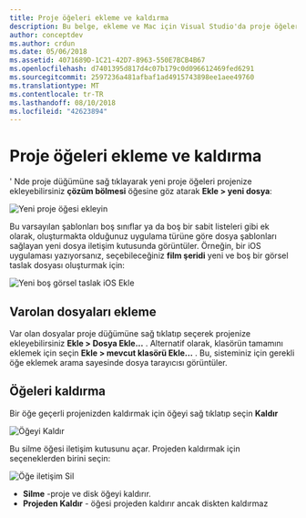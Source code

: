```yaml
---
title: Proje öğeleri ekleme ve kaldırma
description: Bu belge, ekleme ve Mac için Visual Studio'da proje öğeleri kaldırma açıklar
author: conceptdev
ms.author: crdun
ms.date: 05/06/2018
ms.assetid: 4071689D-1C21-42D7-8963-550E7BCB4B67
ms.openlocfilehash: d7401395d817d4c07b179c0d096612469fed6291
ms.sourcegitcommit: 2597236a481afbaf1ad4915743898ee1aee49760
ms.translationtype: MT
ms.contentlocale: tr-TR
ms.lasthandoff: 08/10/2018
ms.locfileid: "42623894"
---
```

# <a name="adding-and-removing-project-items"></a>Proje öğeleri ekleme ve kaldırma

' Nde proje düğümüne sağ tıklayarak yeni proje öğeleri projenize ekleyebilirsiniz **çözüm bölmesi** öğesine göz atarak **Ekle > yeni dosya**:

![Yeni proje öğesi ekleyin](media/add-and-remove-project-items-image1.png)

Bu varsayılan şablonları boş sınıflar ya da boş bir sabit listeleri gibi ek olarak, oluşturmakta olduğunuz uygulama türüne göre dosya şablonları sağlayan yeni dosya iletişim kutusunda görüntüler. Örneğin, bir iOS uygulaması yazıyorsanız, seçebileceğiniz **film şeridi** yeni ve boş bir görsel taslak dosyası oluşturmak için:

![Yeni boş görsel taslak iOS Ekle](media/add-and-remove-project-items-image2.png)

## <a name="adding-existing-files"></a>Varolan dosyaları ekleme

Var olan dosyalar proje düğümüne sağ tıklatıp seçerek projenize ekleyebilirsiniz **Ekle > Dosya Ekle...** . Alternatif olarak, klasörün tamamını eklemek için seçin **Ekle > mevcut klasörü Ekle...** . Bu, sisteminiz için gerekli öğe eklemek arama sayesinde dosya tarayıcısı görüntüler.


## <a name="removing-items"></a>Öğeleri kaldırma

Bir öğe geçerli projenizden kaldırmak için öğeyi sağ tıklatıp seçin **Kaldır**

![Öğeyi Kaldır](media/add-and-remove-project-items-image3.png)

Bu silme öğesi iletişim kutusunu açar. Projeden kaldırmak için seçeneklerden birini seçin:

![Öğe iletişim Sil](media/add-and-remove-project-items-image4.png)

* **Silme** -proje ve disk öğeyi kaldırır.
* **Projeden Kaldır** - öğesi projeden kaldırır ancak diskten kaldırmaz 